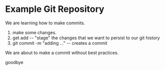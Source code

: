 # Example Git Repository

We are learning how to make commits.

1. make some changes.
2. get add -- "stage" the changes that we want to persist to our git history
3. git commit -m "adding ..." -- creates a commit

We are about to make a commit without best practices.

goodbye